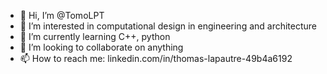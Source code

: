 - 👋 Hi, I’m @TomoLPT
- 👀 I’m interested in computational design in engineering and architecture
- 🌱 I’m currently learning C++, python
- 💞️ I’m looking to collaborate on anything
- 📫 How to reach me: linkedin.com/in/thomas-lapautre-49b4a6192

<!---
TomoLPT/TomoLPT is a ✨ special ✨ repository because its `README.md` (this file) appears on your GitHub profile.
You can click the Preview link to take a look at your changes.
--->
